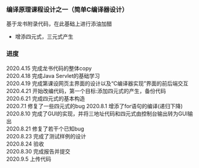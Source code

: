 ### 编译原理课程设计之一（简单C编译器设计）

基于龙书附录代码，在此基础上进行添油加醋

- 增添四元式，三元式产生


### 进度
2020.4.15 完成龙书代码的整体copy  
2020.4.18 完成Java Servlet的基础学习  
2020.4.19 完成第课设网页主界面的设计以及“C编译器实现”界面的前后端交互      
2020.4.21 开始改编代码，第一个目标:添加四元式的产生，备份代码  
2020.6.21 完成四元式的基本构造  
2020.7.1 修复了一些四元式的bug 
2020.8.1 增添了for语句的编译(递归下降)  
2020.8.10 完成了GUI的实现，并将三地址代码和四元式由控制台输出转为GUI输出  
2020.8.21 修复了若干个已知bug  
2020.8.23 完成了测试样例的设计  
2020.8.24 验收  
2020.8.30 完成报告并提交  
2020.9.5 上传代码  
